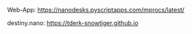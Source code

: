 Web-App: https://nanodesks.pyscriptapps.com/mprocs/latest/

destiny.nano: https://tderk-snowtiger.github.io
